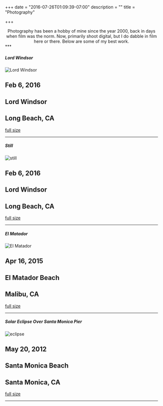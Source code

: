 +++
date = "2016-07-26T01:09:39-07:00"
description = ""
title = "Photography"

+++
<center>
Photography has been a hobby of mine since the year 2000, back in days when film was the norm. Now, primarily shoot digital, but I do dabble in film here or there.  
Below are some of my best work.
</center>
***

##### Lord Windsor

![Lord Windsor](https://farm2.staticflickr.com/1672/25182420115_3522f01d4e_h_d.jpg)
## Feb 6, 2016
## Lord Windsor
## Long Beach, CA  

[full size](https://farm2.staticflickr.com/1472/24814705719_6512719bef_o_d.jpg)

***

##### Still

![still](https://farm2.staticflickr.com/1487/25089171801_de12c0f1f2_h_d.jpg)
## Feb 6, 2016
## Lord Windsor
## Long Beach, CA  

[full size](https://c2.staticflickr.com/2/1487/25089171801_de12c0f1f2_h.jpg)

***

##### El Matador

![El Matador](https://farm2.staticflickr.com/1618/25156129356_44be7c9268_h_d.jpg)
## Apr 16, 2015
## El Matador Beach
## Malibu, CA  

[full size](https://farm2.staticflickr.com/1618/25156129356_52fcb69b8c_o_d.jpg)

***

##### Solar Eclipse Over Santa Monica Pier

![eclipse](../images/eclipse.jpg)
## May 20, 2012
## Santa Monica Beach
## Santa Monica, CA  

[full size](../images/eclipse.jpg)

***
